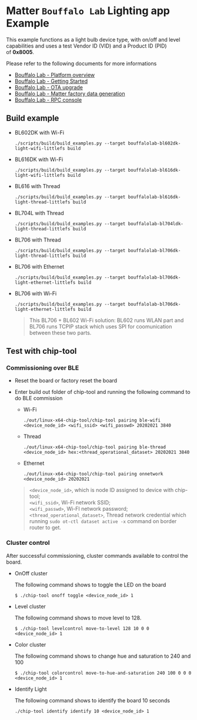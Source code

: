 # Matter `Bouffalo Lab` Lighting app Example

This example functions as a light bulb device type, with on/off and level
capabilities and uses a test Vendor ID (VID) and a Product ID (PID)
of **0x8005**.

Please refer to the following documents for more informations

- [Bouffalo Lab - Platform overview](../../../docs/platforms/bouffalolab/platform_overview.md)
- [Bouffalo Lab - Getting Started](../../../docs/platforms/bouffalolab/getting_started.md)
- [Bouffalo Lab - OTA upgrade](../../../docs/platforms/bouffalolab/ota_upgrade.md)
- [Bouffalo Lab - Matter factory data generation](../../../docs/platforms/bouffalolab/matter_factory_data.md)
- [Bouffalo Lab - RPC console](../../../docs/platforms/bouffalolab/rpc_console.md)

## Build example

- BL602DK with Wi-Fi

  ```
  ./scripts/build/build_examples.py --target bouffalolab-bl602dk-light-wifi-littlefs build
  ```

- BL616DK with Wi-Fi 

  ```shell
  ./scripts/build/build_examples.py --target bouffalolab-bl616dk-light-wifi-littlefs build
  ```

- BL616 with Thread

  ```
  ./scripts/build/build_examples.py --target bouffalolab-bl616dk-light-thread-littlefs build
  ```

- BL704L with Thread

  ```
  ./scripts/build/build_examples.py --target bouffalolab-bl704ldk-light-thread-littlefs build
  ```

- BL706 with Thread

  ```
  ./scripts/build/build_examples.py --target bouffalolab-bl706dk-light-thread-littlefs build
  ```

- BL706 with Ethernet

  ```
  ./scripts/build/build_examples.py --target bouffalolab-bl706dk-light-ethernet-littlefs build
  ```

- BL706 with Wi-Fi

    ```
    ./scripts/build/build_examples.py --target bouffalolab-bl706dk-light-ethernet-littlefs build
    ```
    
    > This BL706 + BL602 Wi-Fi solution: BL602 runs WLAN part and BL706 runs TCPIP stack which uses SPI for coomunication between these two parts.


## Test with chip-tool

### Commissioning over BLE

-   Reset the board or factory reset the board

-   Enter build out folder of chip-tool and running the following command to do BLE commission
    
    -   Wi-Fi
    
        ```shell
        ./out/linux-x64-chip-tool/chip-tool pairing ble-wifi <device_node_id> <wifi_ssid> <wifi_passwd> 20202021 3840
        ```
    
    -   Thread
    
        ```shell
        ./out/linux-x64-chip-tool/chip-tool pairing ble-thread <device_node_id> hex:<thread_operational_dataset> 20202021 3840
        ```
    - Ethernet
        ```
        ./out/linux-x64-chip-tool/chip-tool pairing onnetwork <device_node_id> 20202021
        ```
    > `<device_node_id>`, which is node ID assigned to device with chip-tool;<br>`<wifi_ssid>`, Wi-Fi network SSID;<br>`<wifi_passwd>`, Wi-FI network password;<br>`<thread_operational_dataset>`, Thread network credential which running `sudo ot-ctl dataset active -x` command on border router to get.


### Cluster control

After successful commissioning, cluster commands available to control the board.

-   OnOff cluster

    The following command shows to toggle the LED on the board

    ```
    $ ./chip-tool onoff toggle <device_node_id> 1
    ```

-   Level cluster

    The following command shows to move level to 128.

    ```
    $ ./chip-tool levelcontrol move-to-level 128 10 0 0 <device_node_id> 1
    ```

-   Color cluster

    The following command shows to change hue and saturation to 240 and 100

    ```
    $ ./chip-tool colorcontrol move-to-hue-and-saturation 240 100 0 0 0 <device_node_id> 1
    ```

-   Identify Light

    The following command shows to identify the board 10 seconds

    ```shell
    ./chip-tool identify identify 10 <device_node_id> 1
    ```
